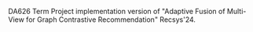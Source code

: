 DA626 Term Project implementation version of "Adaptive Fusion of Multi-View for Graph Contrastive Recommendation" Recsys'24.
